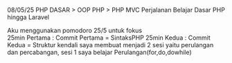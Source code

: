 08/05/25 
PHP DASAR > OOP PHP > PHP MVC
Perjalanan Belajar Dasar PHP hingga Laravel

Aku menggunakan pomodoro 25/5 untuk fokus
<br>
25min Pertama : Commit Pertama = SintaksPHP
25min Kedua : Commit Kedua = Struktur kendali saya membuat menjadi 2 sesi yaitu perulangan dan percabangan, sesi 1 saya belajar Perulangan(for,do,dowhile)
